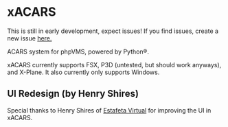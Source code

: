 # xACARS
This is still in early development, expect issues! If you find issues, create a new issue [here.](https://github.com/slimit75/xACARS/issues)

ACARS system for phpVMS, powered by Python®.

xACARS currently supports FSX, P3D (untested, but should work anyways), and X-Plane. It also currently only supports Windows.

## UI Redesign (by Henry Shires)
Special thanks to Henry Shires of [Estafeta Virtual](https://www.estafetava.com/) for improving the UI in xACARS.
